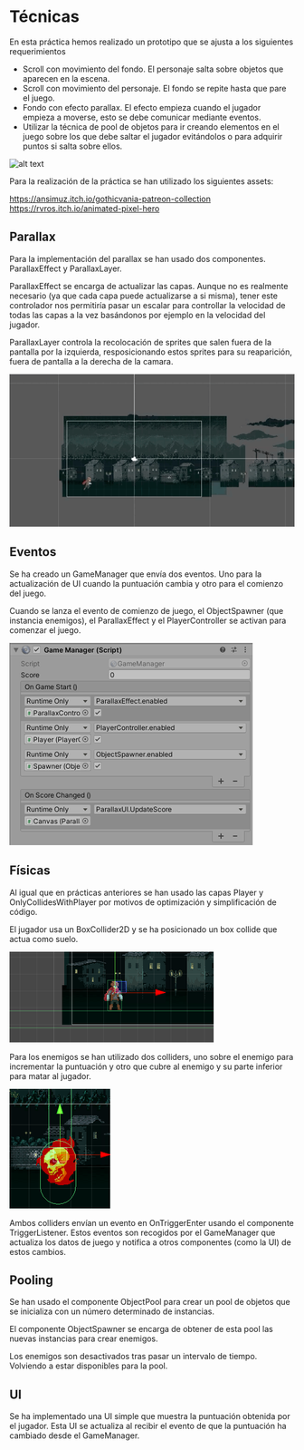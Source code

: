 # Técnicas

En esta práctica hemos realizado un prototipo que se ajusta a los siguientes requerimientos
- Scroll con movimiento del fondo. El personaje salta sobre objetos que aparecen en la escena.
- Scroll con movimiento del personaje. El fondo se repite hasta que pare el juego.
- Fondo con efecto parallax. El efecto empieza cuando el jugador empieza a moverse, esto se debe comunicar mediante eventos.
- Utilizar la técnica de pool de objetos para ir creando elementos en el juego sobre los que debe saltar el jugador evitándolos o para adquirir puntos si salta sobre ellos.

![alt text](https://github.com/JosueULL/ull_mdv_fundamentos/blob/master/entrega11/game.gif)

Para la realización de la práctica se han utilizado los siguientes assets:

https://ansimuz.itch.io/gothicvania-patreon-collection
https://rvros.itch.io/animated-pixel-hero

## Parallax

Para la implementación del parallax se han usado dos componentes. ParallaxEffect y ParallaxLayer.

ParallaxEffect se encarga de actualizar las capas. Aunque no es realmente necesario (ya que cada capa puede actualizarse a si misma), tener este controlador nos permitiría pasar un escalar para controllar la velocidad de todas las capas a la vez basándonos por ejemplo en la velocidad del jugador.

ParallaxLayer controla la recolocación de sprites que salen fuera de la pantalla por la izquierda, resposicionando estos sprites para su reaparición, fuera de pantalla a la derecha de la camara.

![alt text](https://github.com/JosueULL/ull_mdv_fundamentos/blob/master/entrega11/parallax.gif)

## Eventos

Se ha creado un GameManager que envía dos eventos. Uno para la actualización de UI cuando la puntuación cambia y otro para el comienzo del juego.

Cuando se lanza el evento de comienzo de juego, el ObjectSpawner (que instancia enemigos), el ParallaxEffect y el PlayerController se activan para comenzar el juego.

![alt text](https://github.com/JosueULL/ull_mdv_fundamentos/blob/master/entrega11/gm.png)

## Físicas

Al igual que en prácticas anteriores se han usado las capas Player y OnlyCollidesWithPlayer por motivos de optimización y simplificación de código.

El jugador usa un BoxCollider2D y se ha posicionado un box collide que actua como suelo.

![alt text](https://github.com/JosueULL/ull_mdv_fundamentos/blob/master/entrega11/physics.png)

Para los enemigos se han utilizado dos colliders, uno sobre el enemigo para incrementar la puntuación y otro que cubre al enemigo y su parte inferior para matar al jugador.

![alt text](https://github.com/JosueULL/ull_mdv_fundamentos/blob/master/entrega11/enemy.png)

Ambos colliders envían un evento en OnTriggerEnter usando el componente TriggerListener. Estos eventos son recogidos por el GameManager que actualiza los datos de juego y notifica a otros componentes (como la UI) de estos cambios.

## Pooling

Se han usado el componente ObjectPool para crear un pool de objetos que se inicializa con un número determinado de instancias.

El componente ObjectSpawner se encarga de obtener de esta pool las nuevas instancias para crear enemigos.

Los enemigos son desactivados tras pasar un intervalo de tiempo. Volviendo a estar disponibles para la pool.

## UI

Se ha implementado una UI simple que muestra la puntuación obtenida por el jugador. Esta UI se actualiza al recibir el evento de que la puntuación ha cambiado desde el GameManager.


